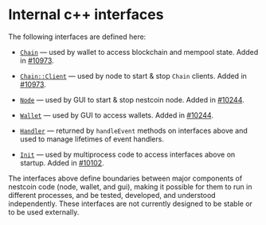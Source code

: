 # Internal c++ interfaces

The following interfaces are defined here:

* [`Chain`](chain.h) — used by wallet to access blockchain and mempool state. Added in [#10973](https://github.com/nestcoin/nestcoin/pull/10973).

* [`Chain::Client`](chain.h) — used by node to start & stop `Chain` clients. Added in [#10973](https://github.com/nestcoin/nestcoin/pull/10973).

* [`Node`](node.h) — used by GUI to start & stop nestcoin node. Added in [#10244](https://github.com/nestcoin/nestcoin/pull/10244).

* [`Wallet`](wallet.h) — used by GUI to access wallets. Added in [#10244](https://github.com/nestcoin/nestcoin/pull/10244).

* [`Handler`](handler.h) — returned by `handleEvent` methods on interfaces above and used to manage lifetimes of event handlers.

* [`Init`](init.h) — used by multiprocess code to access interfaces above on startup. Added in [#10102](https://github.com/nestcoin/nestcoin/pull/10102).

The interfaces above define boundaries between major components of nestcoin code (node, wallet, and gui), making it possible for them to run in different processes, and be tested, developed, and understood independently. These interfaces are not currently designed to be stable or to be used externally.
